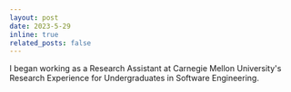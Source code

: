 ```yaml
---
layout: post
date: 2023-5-29
inline: true
related_posts: false
---
```


I began working as a Research Assistant at Carnegie Mellon University's Research Experience for Undergraduates in Software Engineering.
